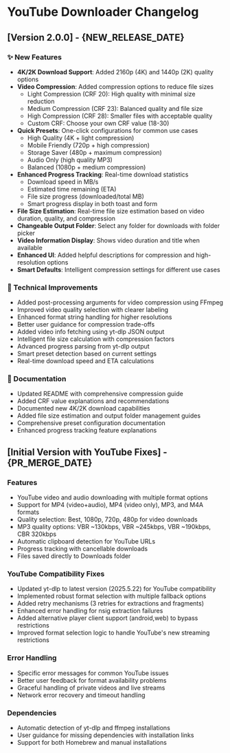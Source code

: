 # YouTube Downloader Changelog

## [Version 2.0.0] - {NEW_RELEASE_DATE}

### ✨ New Features
- **4K/2K Download Support**: Added 2160p (4K) and 1440p (2K) quality options
- **Video Compression**: Added compression options to reduce file sizes
  - Light Compression (CRF 20): High quality with minimal size reduction
  - Medium Compression (CRF 23): Balanced quality and file size
  - High Compression (CRF 28): Smaller files with acceptable quality
  - Custom CRF: Choose your own CRF value (18-30)
- **Quick Presets**: One-click configurations for common use cases
  - High Quality (4K + light compression)
  - Mobile Friendly (720p + high compression)
  - Storage Saver (480p + maximum compression)
  - Audio Only (high quality MP3)
  - Balanced (1080p + medium compression)
- **Enhanced Progress Tracking**: Real-time download statistics
  - Download speed in MB/s
  - Estimated time remaining (ETA)
  - File size progress (downloaded/total MB)
  - Smart progress display in both toast and form
- **File Size Estimation**: Real-time file size estimation based on video duration, quality, and compression
- **Changeable Output Folder**: Select any folder for downloads with folder picker
- **Video Information Display**: Shows video duration and title when available
- **Enhanced UI**: Added helpful descriptions for compression and high-resolution options
- **Smart Defaults**: Intelligent compression settings for different use cases

### 🔧 Technical Improvements
- Added post-processing arguments for video compression using FFmpeg
- Improved video quality selection with clearer labeling
- Enhanced format string handling for higher resolutions
- Better user guidance for compression trade-offs
- Added video info fetching using yt-dlp JSON output
- Intelligent file size calculation with compression factors
- Advanced progress parsing from yt-dlp output
- Smart preset detection based on current settings
- Real-time download speed and ETA calculations

### 📝 Documentation
- Updated README with comprehensive compression guide
- Added CRF value explanations and recommendations
- Documented new 4K/2K download capabilities
- Added file size estimation and output folder management guides
- Comprehensive preset configuration documentation
- Enhanced progress tracking feature explanations

## [Initial Version with YouTube Fixes] - {PR_MERGE_DATE}

### Features
- YouTube video and audio downloading with multiple format options
- Support for MP4 (video+audio), MP4 (video only), MP3, and M4A formats
- Quality selection: Best, 1080p, 720p, 480p for video downloads
- MP3 quality options: VBR ~130kbps, VBR ~245kbps, VBR ~190kbps, CBR 320kbps
- Automatic clipboard detection for YouTube URLs
- Progress tracking with cancellable downloads
- Files saved directly to Downloads folder

### YouTube Compatibility Fixes
- Updated yt-dlp to latest version (2025.5.22) for YouTube compatibility
- Implemented robust format selection with multiple fallback options
- Added retry mechanisms (3 retries for extractions and fragments)
- Enhanced error handling for nsig extraction failures
- Added alternative player client support (android,web) to bypass restrictions
- Improved format selection logic to handle YouTube's new streaming restrictions

### Error Handling
- Specific error messages for common YouTube issues
- Better user feedback for format availability problems
- Graceful handling of private videos and live streams
- Network error recovery and timeout handling

### Dependencies
- Automatic detection of yt-dlp and ffmpeg installations
- User guidance for missing dependencies with installation links
- Support for both Homebrew and manual installations